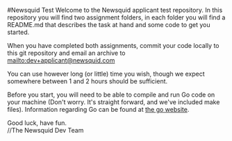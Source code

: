 #Newsquid Test
Welcome to the Newsquid applicant test repository. In this repository you will
find two assignment folders, in each folder you will find a README.md that
describes the task at hand and some code to get you started.

When you have completed both assignments, commit your code locally to this git
repository and email an archive to <mailto:dev+applicant@newsquid.com>

You can use however long (or little) time you wish, though we expect somewhere
between 1 and 2 hours should be sufficient.

Before you start, you will need to be able to compile and run Go code on your
machine (Don't worry. It's straight forward, and we've included make files).
Information regarding Go can be found at [the go website](golang.org).

Good luck, have fun.  
//The Newsquid Dev Team
